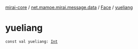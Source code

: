 [mirai-core](../../index.md) / [net.mamoe.mirai.message.data](../index.md) / [Face](index.md) / [yueliang](./yueliang.md)

# yueliang

`const val yueliang: `[`Int`](https://kotlinlang.org/api/latest/jvm/stdlib/kotlin/-int/index.html)